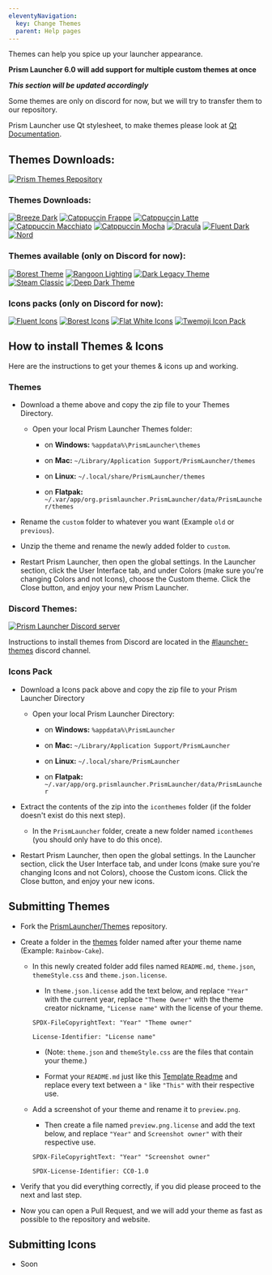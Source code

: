 ```yaml
---
eleventyNavigation:
  key: Change Themes
  parent: Help pages
--- 
```


Themes can help you spice up your launcher appearance.

**Prism Launcher 6.0 will add support for multiple custom themes at once**

***This section will be updated accordingly***

Some themes are only on discord for now, but we will try to transfer them to our repository.

Prism Launcher use Qt stylesheet, to make themes please look at [Qt Documentation](https://doc.qt.io/qt-6/stylesheet-reference.html).

## Themes Downloads:
[![Prism Themes Repository](https://img.shields.io/badge/Prism--Themes--Repository-76AE88?style=for-the-badge&logo=github&logoColor=white)](https://github.com/PrismLauncher/Themes)

### Themes Downloads:
[![Breeze Dark](https://img.shields.io/badge/Breeze--Dark-blue?style=for-the-badge&logo=github&logoColor=white)](https://github.com/PrismLauncher/Themes/releases/latest/download/Breeze-Dark.zip)
[![Catppuccin Frappe](https://img.shields.io/badge/Catppuccin--Frappe-EF9F76?style=for-the-badge&logo=github&logoColor=333333)](https://github.com/PrismLauncher/Themes/releases/latest/download/Catppuccin-Frappe.zip)
[![Catppuccin Latte](https://img.shields.io/badge/Catppuccin--Latte-DC8A78?style=for-the-badge&logo=github&logoColor=white)](https://github.com/PrismLauncher/Themes/releases/latest/download/Catppuccin-Latte.zip)
[![Catppuccin Macchiato](https://img.shields.io/badge/Catppuccin--Macchiato-A6DA95?style=for-the-badge&logo=github&logoColor=333333)](https://github.com/PrismLauncher/Themes/releases/latest/download/Catppuccin-Macchiato.zip)
[![Catppuccin Mocha](https://img.shields.io/badge/Catppuccin--Macchiato-DDB6F2?style=for-the-badge&logo=github&logoColor=333333)](https://github.com/PrismLauncher/Themes/releases/latest/download/Catppuccin-Mocha.zip)
[![Dracula](https://img.shields.io/badge/Dracula-BD93F9?style=for-the-badge&logo=github&logoColor=white)](https://github.com/PrismLauncher/Themes/releases/latest/download/Dracula.zip)
[![Fluent Dark](https://img.shields.io/badge/Fluent--Dark-60CDFF?style=for-the-badge&logo=github&logoColor=333333)](https://github.com/PrismLauncher/Themes/releases/latest/download/Fluent-Dark.zip)
[![Nord](https://img.shields.io/badge/Nord-88C0D0?style=for-the-badge&logo=github&logoColor=white)](https://github.com/PrismLauncher/Themes/releases/latest/download/Nord.zip)

### Themes available (only on Discord for now):
[![Borest Theme](https://img.shields.io/badge/Borest--Theme-1E1E2E?style=for-the-badge&logo=discord&logoColor=white)](https://discord.com/channels/1031648380885147709/1033569391931047957)
[![Rangoon Lighting](https://img.shields.io/badge/Rangoon--Lighting-FFBF22?style=for-the-badge&logo=discord&logoColor=333333)](https://discord.com/channels/1031648380885147709/1033899002644668456)
[![Dark Legacy Theme](https://img.shields.io/badge/Legacy--Dark-32373C?style=for-the-badge&logo=discord&logoColor=white)](https://discord.com/channels/1031648380885147709/1032990022447661096)
[![Steam Classic](https://img.shields.io/badge/Steam--Classic-4C5844?style=for-the-badge&logo=discord&logoColor=white)](https://discord.com/channels/1031648380885147709/1033097334927654952)
[![Deep Dark Theme](https://img.shields.io/badge/Deep--Dark--Theme-141414?style=for-the-badge&logo=discord&logoColor=white)](https://discord.com/channels/1031648380885147709/1033025016910053436)

### Icons packs (only on Discord for now):
[![Fluent Icons](https://img.shields.io/badge/Fluent--Icons-yellow?style=for-the-badge&logo=discord&logoColor=white)](https://discord.com/channels/1031648380885147709/1033100137121194014)
[![Borest Icons](https://img.shields.io/badge/Borest--Icons-yellow?style=for-the-badge&logo=discord&logoColor=white)](https://discord.com/channels/1031648380885147709/1033569391931047957)
[![Flat White Icons](https://img.shields.io/badge/Flat--White--Icons-yellow?style=for-the-badge&logo=discord&logoColor=white)](https://discord.com/channels/1031648380885147709/1033064498631811112)
[![Twemoji Icon Pack](https://img.shields.io/badge/Twemoji--Icons-yellow?style=for-the-badge&logo=discord&logoColor=white)](https://discord.com/channels/1031648380885147709/1033564896807362641)

## How to install Themes & Icons
Here are the instructions to get your themes & icons up and working. 

### Themes
 - Download a theme above and copy the zip file to your Themes Directory.

    - Open your local Prism Launcher Themes folder:
   
      -  on **Windows:** `%appdata%\PrismLauncher\themes`

      -  on **Mac:** `~/Library/Application Support/PrismLauncher/themes`

      -  on **Linux:** `~/.local/share/PrismLauncher/themes`

      -  on **Flatpak:** `~/.var/app/org.prismlauncher.PrismLauncher/data/PrismLauncher/themes`

- Rename the `custom` folder to whatever you want (Example `old` or `previous`).

- Unzip the theme and rename the newly added folder to `custom`.

- Restart Prism Launcher, then open the global settings. In the Launcher section, click the User Interface tab, and under Colors (make sure you're changing Colors and not Icons), choose the Custom theme. Click the Close button, and enjoy your new Prism Launcher.

### Discord Themes:
[![Prism Launcher Discord server](https://discordapp.com/api/guilds/1031648380885147709/widget.png?style=banner2)](https://discord.gg/prismlauncher)

Instructions to install themes from Discord are located in the [#launcher-themes](https://discord.com/channels/1031648380885147709/1032673754955923598/1032673754955923598) discord channel.

### Icons Pack
- Download a Icons pack above and copy the zip file to your Prism Launcher Directory

   - Open your local Prism Launcher Directory:

     -  on **Windows:** `%appdata%\PrismLauncher`

     -  on **Mac:** `~/Library/Application Support/PrismLauncher`

     -  on **Linux:** `~/.local/share/PrismLauncher`

     -  on **Flatpak:** `~/.var/app/org.prismlauncher.PrismLauncher/data/PrismLauncher`

- Extract the contents of the zip into the `iconthemes` folder (if the folder doesn't exist do this next step).

   - In the `PrismLauncher` folder, create a new folder named `iconthemes` (you should only have to do this once).
   
- Restart Prism Launcher, then open the global settings. In the Launcher section, click the User Interface tab, and under Icons (make sure you're changing Icons and not Colors), choose the Custom icons. Click the Close button, and enjoy your new icons. 

## Submitting Themes
- Fork the [PrismLauncher/Themes](https://github.com/PrismLauncher/Themes) repository.

- Create a folder in the [themes](https://github.com/PrismLauncher/Themes/tree/main/themes) folder named after your theme name (Example: `Rainbow-Cake`).

   - In this newly created folder add files named `README.md`, `theme.json`, `themeStyle.css` and `theme.json.license`.
   
     - In `theme.json.license` add the text below, and replace `"Year"` with the current year, replace `"Theme Owner"` with the theme creator nickname, `"License name"` with the license of your theme.
     
     ```
     SPDX-FileCopyrightText: "Year" "Theme owner"

     License-Identifier: "License name"
     ```
   
     - (Note: `theme.json` and `themeStyle.css` are the files that contain your theme.)
   
     - Format your `README.md` just like this [Template Readme](https://github.com/PrismLauncher/Themes/blob/main/README-Template.md) and replace every text between a `"` like `"This"` with their respective use.
     
   - Add a screenshot of your theme and rename it to `preview.png`.
     
     - Then create a file named `preview.png.license` and add the text below, and replace `"Year"` and `Screenshot owner"` with their respective use.
     ```
     SPDX-FileCopyrightText: "Year" "Screenshot owner"

     SPDX-License-Identifier: CC0-1.0
     ```
     
- Verify that you did everything correctly, if you did please proceed to the next and last step.
     
- Now you can open a Pull Request, and we will add your theme as fast as possible to the repository and website.

## Submitting Icons
- Soon
